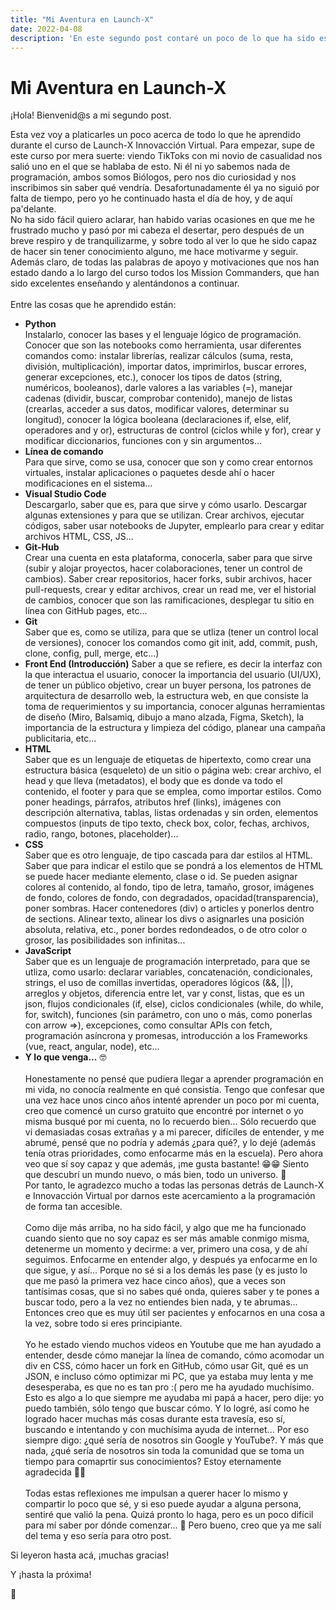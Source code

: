 ```yaml
---
title: "Mi Aventura en Launch-X"
date: 2022-04-08
description: 'En este segundo post contaré un poco de lo que ha sido esta aventura en Launch-X de Innovacción Virtual de Microsoft.'
---
```


# Mi Aventura en Launch-X

¡Hola! Bienvenid@s a mi segundo post.  

Esta vez voy a platicarles un poco acerca de todo lo que he aprendido durante el curso de Launch-X Innovacción Virtual. Para empezar, supe de este curso por mera suerte:
viendo TikToks con mi novio de casualidad nos salió uno en el que se hablaba de esto. Ni él ni yo sabemos nada de programación, ambos somos Biólogos, pero nos dio curiosidad
y nos inscribimos sin saber qué vendría. Desafortunadamente él ya no siguió por falta de tiempo, pero yo he continuado hasta el día de hoy, y de aquí pa'delante. 
<br>No ha sido fácil quiero aclarar, han habido varias ocasiones en que me he frustrado mucho y pasó por mi cabeza el desertar, pero después de un breve respiro y de 
tranquilizarme, y sobre todo al ver lo que he sido capaz de hacer sin tener conocimiento alguno, me hace motivarme y seguir. Además claro, de todas las palabras de apoyo
y motivaciones que nos han estado dando a lo largo del curso todos los Mission Commanders, que han sido excelentes enseñando y alentándonos a continuar. 
<br><br>
Entre las cosas que he aprendido están:
- **Python**  
  Instalarlo, conocer las bases y el lenguaje lógico de programación. Conocer que son las notebooks como herramienta, usar diferentes comandos como: 
  instalar librerías, realizar cálculos (suma, resta, división, multiplicación), importar datos, imprimirlos, buscar errores, generar excepciones, 
  etc.), conocer los tipos de datos (string, numéricos, booleanos), darle valores a las variables (=), manejar cadenas (dividir, buscar, comprobar 
  contenido), manejo de listas (crearlas, acceder a sus datos, modificar valores, determinar su longitud), conocer la lógica booleana (declaraciones 
  if, else, elif, operadores and y or), estructuras de control (ciclos while y for), crear y modificar diccionarios, funciones con y sin argumentos...
- **Línea de comando**  
  Para que sirve, como se usa, conocer que son y como crear entornos virtuales, instalar aplicaciones o paquetes desde ahí o hacer modificaciones en el sistema... 
- **Visual Studio Code**  
  Descargarlo, saber que es, para que sirve y cómo usarlo. Descargar algunas extensiones y para que se utilizan. Crear archivos, ejecutar códigos, saber usar notebooks 
  de Jupyter, emplearlo para crear y editar archivos HTML, CSS, JS...
- **Git-Hub**  
  Crear una cuenta en esta plataforma, conocerla, saber para que sirve (subir y alojar proyectos, hacer colaboraciones, tener un control de cambios). 
  Saber crear repositorios, hacer forks, subir archivos, hacer pull-requests, crear y editar archivos, crear un read me, ver el historial de cambios, 
  conocer que son las ramificaciones, desplegar tu sitio en línea con GitHub pages, etc...
- **Git**  
  Saber que es, como se utiliza, para que se utliza (tener un control local de versiones), conocer los comandos como git init, add, commit, push, clone, 
  config, pull, merge, etc...)
- **Front End (Introducción)** 
  Saber a que se refiere, es decir la interfaz con la que interactua el usuario, conocer la importancia del usuario (UI/UX), de tener un público objetivo, 
  crear un buyer persona, los patrones de arquitectura de desarrollo web, la estructura web, en que consiste la toma de requerimientos y su importancia, conocer 
  algunas herramientas de diseño (Miro, Balsamiq, dibujo a mano alzada, Figma, Sketch), la importancia de la estructura y limpieza del código, planear una campaña 
  publicitaria, etc...
- **HTML**  
  Saber que es un lenguaje de etiquetas de hipertexto, como crear una estructura básica (esqueleto) de un sitio o página web: crear archivo, el head y que 
  lleva (metadatos), el body que es donde va todo el contenido, el footer y para que se emplea, como importar estilos. Como poner headings, párrafos, 
  atributos href (links), imágenes con descripción alternativa, tablas, listas ordenadas y sin orden, elementos compuestos (inputs de tipo texto, check box, 
  color, fechas, archivos, radio, rango, botones, placeholder)...
- **CSS**  
  Saber que es otro lenguaje, de tipo cascada para dar estilos al HTML. Saber que para indicar el estilo que se pondrá a los elementos de HTML se puede hacer 
  mediante elemento, clase o id. Se pueden asignar colores al contenido, al fondo, tipo de letra, tamaño, grosor, imágenes de fondo, colores de fondo, con 
  degradados, opacidad(transparencia), poner sombras. Hacer contenedores (div) o articles y ponerlos dentro de sections. Alinear texto, alinear los divs o 
  asignarles una posición absoluta, relativa, etc., poner bordes redondeados, o de otro color o grosor, las posibilidades son infinitas...
- **JavaScript**  
  Saber que es un lenguaje de programación interpretado, para que se utliza, como usarlo: declarar variables, concatenación, condicionales, strings, el uso de 
  comillas invertidas, operadores lógicos (&&, ||), arreglos y objetos, diferencia entre let, var y const, listas, que es un json, flujos condicionales (if, else), 
  ciclos condicionales (while, do while, for, switch), funciones (sin parámetro, con uno o más, como ponerlas con arrow =>), excepciones, como consultar APIs 
  con fetch, programación asíncrona y promesas, introducción a los Frameworks (vue, react, angular, node), etc...
- **Y lo que venga...**
  🤓
<br><br>
Honestamente no pensé que pudiera llegar a aprender programación en mi vida, no conocía realmente en qué consistía. Tengo que confesar que una vez hace unos cinco años intenté aprender 
un poco por mi cuenta, creo que comencé un curso gratuito que encontré por internet o yo misma busqué por mi cuenta, no lo recuerdo bien... Sólo recuerdo que vi demasiadas cosas extrañas 
y a mi parecer, difíciles de entender, y me abrumé, pensé que no podría y además ¿para qué?, y lo dejé (además tenía otras prioridades, como enfocarme más en la escuela). Pero ahora veo
que sí soy capaz y que además, ¡me gusta bastante! 😁😁 Siento que descubrí un mundo nuevo, o más bien, todo un universo. 🤩
<br>Por tanto, le agradezco mucho a todas las personas detrás de Launch-X e Innovacción Virtual por darnos este acercamiento a la programación de forma tan accesible.<br><br>
Como dije más arriba, no ha sido fácil, y algo que me ha funcionado cuando siento que no soy capaz es ser más amable conmigo misma, detenerme un momento y decirme: a ver, primero una cosa, 
y de ahí seguimos. Enfocarme en entender algo, y después ya enfocarme en lo que sigue, y así... Porque no sé si a los demás les pase (y es justo lo que me pasó la primera vez hace cinco años), 
que a veces son tantísimas cosas, que si no sabes qué onda, quieres saber y te pones a buscar todo, pero a la vez no entiendes bien nada, y te abrumas... Entonces creo que es muy útil ser 
pacientes y enfocarnos en una cosa a la vez, sobre todo si eres principiante.
<br><br> Yo he estado viendo muchos videos en Youtube que me han ayudado a entender, desde cómo manejar la línea de comando, cómo acomodar un div en CSS, cómo hacer un
fork en GitHub, cómo usar Git, qué es un JSON,  e incluso cómo optimizar mi PC, que ya estaba muy lenta y me desesperaba, es que no es tan pro :( pero me ha ayudado muchísimo.
Esto es algo a lo que siempre me ayudaba mi papá a hacer, pero dije: yo puedo también, sólo tengo que buscar cómo. Y lo logré, así como he logrado hacer muchas más cosas durante esta
travesía, eso sí, buscando e intentando y con muchísima ayuda de internet... Por eso siempre digo: ¿qué sería de nosotros sin Google y YouTube?. Y más que nada, 
¿qué sería de nosotros sin toda la comunidad que se toma un tiempo para comaprtir sus conocimientos?
Estoy eternamente agradecida 🙌🙌 
<br><br>
Todas estas reflexiones me impulsan a querer hacer lo mismo y compartir lo poco que sé, y si eso puede ayudar a alguna persona, sentiré que valió la pena. Quizá pronto lo haga,
pero es un poco difícil para mí saber por dónde comenzar... 🤔 Pero bueno, creo que ya me salí del tema y eso sería para otro post. 

Si leyeron hasta acá, ¡muchas gracias!

Y ¡hasta la próxima!

🚀
